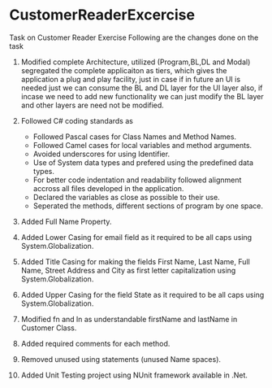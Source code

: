 # CustomerReaderExcercise
Task on Customer Reader Exercise
Following are the changes done on the task
1) Modified complete Architecture, utilized (Program,BL,DL and Modal)
	segregated the complete applicaiton as tiers, which gives the application a plug and play facility, just in case if 	in future an UI is needed just we can consume the BL and DL layer for the UI layer
	also, if incase we need to add new functionality we can just modify the BL layer and other layers are need not be 	modified.

2) Followed C# coding standards as 
	- Followed Pascal cases for Class Names and Method Names.
	- Followed Camel cases for local variables and method arguments.
	- Avoided underscores for using Identifier.
	- Use of System data types and prefered using the predefined data types.
	- For better code indentation and readability followed alignment accross all files developed in the application.
	- Declared the variables as close as possible to their use.
	- Seperated the methods, different sections of program by one space.

3) Added Full Name Property.

4) Added Lower Casing for email field as it required to be all caps using System.Globalization.

5) Added Title Casing for making the fields First Name, Last Name, Full Name, Street Address and City as first    letter capitalization using System.Globalization.

6) Added Upper Casing for the field State as it required to be all caps using System.Globalization.

7) Modified fn and ln as understandable firstName and lastName in Customer Class.

8) Added required comments for each method.

9) Removed unused using statements (unused Name spaces).

10) Added Unit Testing project using NUnit framework available in .Net.


